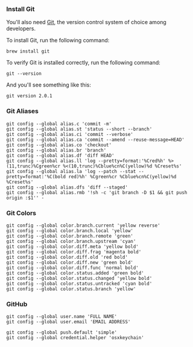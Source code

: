 ### Install Git

You'll also need [Git](http://git-scm.com/), the version control system of choice among developers.

To install Git, run the following command:

```
brew install git
```

To verify Git is installed correctly, run the following command:

```
git --version
```

And you'll see something like this:

```
git version 2.0.1
```

### Git Aliases

```
git config --global alias.c 'commit -m'
git config --global alias.st 'status --short --branch'
git config --global alias.ci 'commit --verbose'
git config --global alias.ca 'commit --amend --reuse-message=HEAD'
git config --global alias.co 'checkout'
git config --global alias.br 'branch'
git config --global alias.df 'diff HEAD'
git config --global alias.ll 'log --pretty=format:'%Cred%h' %>(11,trunc)%Cgreen%cr %<(10,trunc)%Cblue%cn%C(yellow)%d %Creset%s'
git config --global alias.la 'log --patch --stat --pretty=format:'%C(bold red)%h' %Cgreen%cr %Cblue%cn%C(yellow)%d %Creset%s'
git config --global alias.dfs 'diff --staged'
git config --global alias.rmb '!sh -c 'git branch -D $1 && git push origin :$1'' -
```

### Git Colors

```
git config --global color.branch.current 'yellow reverse'
git config --global color.branch.local 'yellow'
git config --global color.branch.remote 'green'
git config --global color.branch.upstream 'cyan'
git config --global color.diff.meta 'yellow bold'
git config --global color.diff.frag 'magenta bold'
git config --global color.diff.old 'red bold'
git config --global color.diff.new 'green bold'
git config --global color.diff.func 'normal bold'
git config --global color.status.added 'green bold'
git config --global color.status.changed 'yellow bold'
git config --global color.status.untracked 'cyan bold'
git config --global color.status.branch 'yellow'
```

### GitHub

```
git config --global user.name 'FULL NAME'
git config --global user.email 'EMAIL ADDRESS'
```

```
git config --global push.default 'simple'
git config --global credential.helper 'osxkeychain'
```
